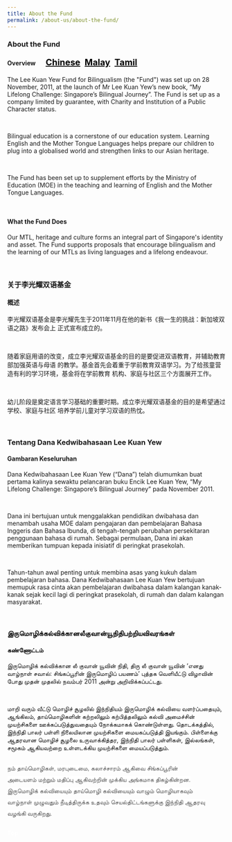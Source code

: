 ```yaml
---
title: About the Fund
permalink: /about-us/about-the-fund/
---
```

###   About the Fund
 <div><h4>Overview &nbsp; &nbsp; &nbsp;          
 <a href="#关于李光耀双语基金" style="font-size:20px"><span style="color:black">Chinese</span></a>&nbsp;&nbsp;
  <a href="#Tentang Dana Kedwibahasaan Lee Kuan Yew" style="font-size:20px"><span style="color:black">Malay</span></a>&nbsp;&nbsp;
  <a href="#இருமொழிக்கல்விக்கானலீகுவான்யூநிதிபற்றியவிவரங்கள்" style="font-size:20px"><span style="color:black">Tamil</span></a></h4><div>
<div><p>The Lee Kuan Yew Fund for Bilingualism (the &quot;Fund&quot;) was set up on 28 November, 2011, at the
launch of Mr Lee Kuan Yew’s new book, “My Lifelong Challenge: Singapore’s Bilingual Journey”.
The Fund is set up as a company limited by guarantee, with Charity and Institution of a Public
 Character status.</p></div><br/>
<div><p>Bilingual education is a cornerstone of our education system. Learning English and the Mother
Tongue Languages helps prepare our children to plug into a globalised world and strengthen links to
our Asian heritage.</p></div><br/>
<div><p>The Fund has been set up to supplement efforts by the Ministry of Education (MOE) in the teaching
and learning of English and the Mother Tongue Languages.</p></div><br/>
<div><h4>What the Fund Does</h4>
<div><p>Our MTL, heritage and culture forms an integral part of Singapore&#39;s identity and asset. The Fund
supports proposals that encourage bilingualism and the learning of our MTLs as  living languages
and a lifelong endeavour.</p></div><br/>
 <div><h3 id="关于李光耀双语基金">关于李光耀双语基金</h3></div>
<div><h4>概述</h4>
<div><p>李光耀双语基金是李光耀先生于2011年11月在他的新书《我一生的挑战：新加坡双语之路》发布会上
 正式宣布成立的。</p></div><br/>
<div><p>随着家庭用语的改变，成立李光耀双语基金的目的是要促进双语教育，并辅助教育部加强英语与母语
的教学。基金首先会着重于学前教育双语学习。为了给孩童营造有利的学习环境，基金将在学前教育
 机构、家庭与社区三个方面展开工作。</p></div><br/>
<div><p>幼儿阶段是奠定语言学习基础的重要时期。成立李光耀双语基金的目的是希望通过学校、家庭与社区
 培养学前儿童对学习双语的热忱。</p></div></div><br/>
<div><h3 id="Tentang Dana Kedwibahasaan Lee Kuan Yew">Tentang Dana Kedwibahasaan Lee Kuan Yew</h3></div>
 <div><h4>Gambaran Keseluruhan</h4>
<div><p>Dana Kedwibahasaan Lee Kuan Yew (“Dana”) telah diumumkan buat pertama kalinya sewaktu
pelancaran buku Encik Lee Kuan Yew, “My Lifelong Challenge: Singapore’s Bilingual Journey” pada
 November 2011.</p></div><br/>
<div><p>Dana ini bertujuan untuk menggalakkan pendidikan dwibahasa dan menambah usaha MOE dalam
pengajaran dan pembelajaran Bahasa Inggeris dan Bahasa Ibunda, di tengah-tengah perubahan
persekitaran penggunaan bahasa di rumah. Sebagai permulaan, Dana ini akan memberikan
tumpuan kepada inisiatif di peringkat prasekolah. </p></div><br/>
<div><p>Tahun-tahun awal penting untuk membina asas yang kukuh dalam pembelajaran bahasa. Dana
Kedwibahasaan Lee Kuan Yew bertujuan memupuk rasa cinta akan pembelajaran dwibahasa dalam
kalangan kanak-kanak sejak kecil lagi di peringkat prasekolah, di rumah dan dalam kalangan 
 masyarakat.</p></div></div><br/>
 <div><h3 id="இருமொழிக்கல்விக்கானலீகுவான்யூநிதிபற்றியவிவரங்கள்">இருமொழிக்கல்விக்கானலீகுவான்யூநிதிபற்றியவிவரங்கள்</h3></div>
 <div><h4>கண்ணோட்டம்</h4></div>
 <div><p>இருமொழிக் கல்விக்கான லீ குவான் யூவின் நிதி, திரு லீ குவான் யூவின் ‘எனது வாழ்நாள் சவால்: சிங்கப்பூரின் இருமொழிப் பயணம்’ புத்தக வெளியீட்டு விழாவின் போது முதன் முதலில் நவம்பர் 2011 அன்று அறிவிக்கப்பட்டது.</p></div><br/>
<div><p>மாறி வரும் வீட்டு மொழிச் சூழலில் இந்நிதியம் இருமொழிக் கல்வியை வளர்ப்பதையும், ஆங்கிலம், தாய்மொழிகளின் கற்றலிலும் கற்பித்தலிலும் கல்வி அமைச்சின் முயற்சிகளை ஊக்கப்படுத்துவதையும் நோக்கமாகக் கொண்டுள்ளது. தொடக்கத்தில், இந்நிதி பாலர் பள்ளி நிலையிலான முயற்சிகளை மையகப்படுத்தி இயங்கும். பிள்ளைக்கு ஆதரவான மொழிச் சூழலை உருவாக்கித்தர, இந்நிதி பாலர் பள்ளிகள், இல்லங்கள், சமூகம் ஆகியவற்றை உள்ளடக்கிய முயற்சிகளை மையப்படுத்தும்.</p></div><br/>
 
<div><p style="margin: 0px 0px 11px;"><span lang="TA" style="background: white; margin: 0px; color: rgb(90, 90, 90); line-height: 107%; font-family: 'Latha',sans-serif; font-size: 10.5pt;">நம் தாய்மொழிகள்</span><span lang="EN-SG" style="background: white; margin: 0px; color: rgb(90, 90, 90); line-height: 107%; font-family: &quot;Century Gothic&quot;,sans-serif; font-size: 10.5pt;">,</span><span lang="TA" style="background: white; margin: 0px; color: rgb(90, 90, 90); line-height: 107%; font-family: 'Latha',sans-serif; font-size: 10.5pt;"> மரபுடைமை</span><span lang="EN-SG" style="background: white; margin: 0px; color: rgb(90, 90, 90); line-height: 107%; font-family: &quot;Century Gothic&quot;,sans-serif; font-size: 10.5pt;">,</span><span lang="TA" style="background: white; margin: 0px; color: rgb(90, 90, 90); line-height: 107%; font-family: 'Latha',sans-serif; font-size: 10.5pt;"> கலாச்சாரம் ஆகிவை
   சிங்கப்பூரின் </span>
</p></div>
<div><p style="margin: 0px 0px 11px;"><span lang="TA" style="background: white; margin: 0px; color: rgb(90, 90, 90); line-height: 107%; font-family: 'Latha',sans-serif; font-size: 10.5pt;">அடையளம் மற்றும் மதிப்பு ஆகிவற்றின் முக்கிய அங்கமாக திகழ்கின்றன.</span></p></div>
<div><p style="margin: 0px 0px 11px;"><span lang="TA" style="background: white; margin: 0px; color: rgb(90, 90, 90); line-height: 107%; font-family: 'Latha',sans-serif; font-size: 10.5pt;">இருமொழிக் கல்வியையும் தாய்மொழி கல்வியையும் வாழும்
   மொழியாகவும் </span>
</p></div>
<div><p style="margin: 0px 0px 11px;"><span lang="TA" style="background: white; margin: 0px; color: rgb(90, 90, 90); line-height: 107%; font-family: 'Latha',sans-serif;">வாழ்நாள் முழுவதும் நீடித்திருக்க உதவும் செயல்திட்டங்களுக்கு இந்நிதி
   ஆதரவு</span>
</p></div>
<div><p style="margin: 0px 0px 11px;"><span lang="TA" style="background: white; margin: 0px; color: rgb(90, 90, 90); line-height: 107%; font-family: 'Latha',sans-serif; font-size: 10.5pt;">வழங்கி வருகிறது. </span></p></div>
<br/>

 <div class="btntop"><a href="#top" style="text-decoration:none;"><span style="color:white"><b>Top</b></span></a></div>
